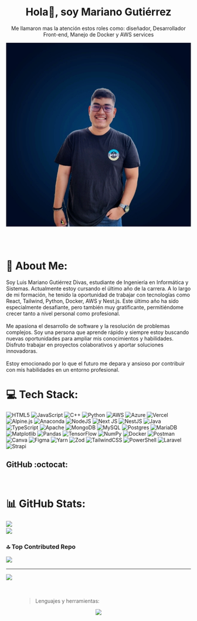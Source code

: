 <div align="center">
<h1 align="center">Hola👋, soy Mariano Gutiérrez</h1>
</div>

<div align="center">
<p align="center">Me llamaron mas la atención estos roles como: diseñador, Desarrollador Front-end, Manejo de Docker y AWS services </p>
</div>

<div align="center">
<img  width="600" height="500" src="https://github.com/Marianito5382/Marianito5382/blob/main/IMG_20240523_150517.jpg">
</div>

<br><br>
# 💫 About Me:
Soy Luis Mariano Gutiérrez Divas, estudiante de Ingeniería en Informática y Sistemas. Actualmente estoy cursando el último año de la carrera. A lo largo de mi formación, he tenido la oportunidad de trabajar con tecnologías como React, Tailwind, Python, Docker, AWS y Nest.js. Este último año ha sido especialmente desafiante, pero también muy gratificante, permitiéndome crecer tanto a nivel personal como profesional.<br><br>Me apasiona el desarrollo de software y la resolución de problemas complejos. Soy una persona que aprende rápido y siempre estoy buscando nuevas oportunidades para ampliar mis conocimientos y habilidades. Disfruto trabajar en proyectos colaborativos y aportar soluciones innovadoras.<br><br>Estoy emocionado por lo que el futuro me depara y ansioso por contribuir con mis habilidades en un entorno profesional.


# 💻 Tech Stack:
![HTML5](https://img.shields.io/badge/html5-%23E34F26.svg?style=for-the-badge&logo=html5&logoColor=white) ![JavaScript](https://img.shields.io/badge/javascript-%23323330.svg?style=for-the-badge&logo=javascript&logoColor=%23F7DF1E) ![C++](https://img.shields.io/badge/c++-%2300599C.svg?style=for-the-badge&logo=c%2B%2B&logoColor=white) ![Python](https://img.shields.io/badge/python-3670A0?style=for-the-badge&logo=python&logoColor=ffdd54) ![AWS](https://img.shields.io/badge/AWS-%23FF9900.svg?style=for-the-badge&logo=amazon-aws&logoColor=white) ![Azure](https://img.shields.io/badge/azure-%230072C6.svg?style=for-the-badge&logo=microsoftazure&logoColor=white) ![Vercel](https://img.shields.io/badge/vercel-%23000000.svg?style=for-the-badge&logo=vercel&logoColor=white) ![Alpine.js](https://img.shields.io/badge/alpinejs-white.svg?style=for-the-badge&logo=alpinedotjs&logoColor=%238BC0D0) ![Anaconda](https://img.shields.io/badge/Anaconda-%2344A833.svg?style=for-the-badge&logo=anaconda&logoColor=white) ![NodeJS](https://img.shields.io/badge/node.js-6DA55F?style=for-the-badge&logo=node.js&logoColor=white) ![Next JS](https://img.shields.io/badge/Next-black?style=for-the-badge&logo=next.js&logoColor=white) ![NestJS](https://img.shields.io/badge/nestjs-%23E0234E.svg?style=for-the-badge&logo=nestjs&logoColor=white) ![Java](https://img.shields.io/badge/java-%23ED8B00.svg?style=for-the-badge&logo=openjdk&logoColor=white) ![TypeScript](https://img.shields.io/badge/typescript-%23007ACC.svg?style=for-the-badge&logo=typescript&logoColor=white) ![Apache](https://img.shields.io/badge/apache-%23D42029.svg?style=for-the-badge&logo=apache&logoColor=white) ![MongoDB](https://img.shields.io/badge/MongoDB-%234ea94b.svg?style=for-the-badge&logo=mongodb&logoColor=white) ![MySQL](https://img.shields.io/badge/mysql-4479A1.svg?style=for-the-badge&logo=mysql&logoColor=white) ![Postgres](https://img.shields.io/badge/postgres-%23316192.svg?style=for-the-badge&logo=postgresql&logoColor=white) ![MariaDB](https://img.shields.io/badge/MariaDB-003545?style=for-the-badge&logo=mariadb&logoColor=white) ![Matplotlib](https://img.shields.io/badge/Matplotlib-%23ffffff.svg?style=for-the-badge&logo=Matplotlib&logoColor=black) ![Pandas](https://img.shields.io/badge/pandas-%23150458.svg?style=for-the-badge&logo=pandas&logoColor=white) ![TensorFlow](https://img.shields.io/badge/TensorFlow-%23FF6F00.svg?style=for-the-badge&logo=TensorFlow&logoColor=white) ![NumPy](https://img.shields.io/badge/numpy-%23013243.svg?style=for-the-badge&logo=numpy&logoColor=white) ![Docker](https://img.shields.io/badge/docker-%230db7ed.svg?style=for-the-badge&logo=docker&logoColor=white) ![Postman](https://img.shields.io/badge/Postman-FF6C37?style=for-the-badge&logo=postman&logoColor=white) ![Canva](https://img.shields.io/badge/Canva-%2300C4CC.svg?style=for-the-badge&logo=Canva&logoColor=white) ![Figma](https://img.shields.io/badge/figma-%23F24E1E.svg?style=for-the-badge&logo=figma&logoColor=white) ![Yarn](https://img.shields.io/badge/yarn-%232C8EBB.svg?style=for-the-badge&logo=yarn&logoColor=white) ![Zod](https://img.shields.io/badge/zod-%233068b7.svg?style=for-the-badge&logo=zod&logoColor=white) ![TailwindCSS](https://img.shields.io/badge/tailwindcss-%2338B2AC.svg?style=for-the-badge&logo=tailwind-css&logoColor=white) ![PowerShell](https://img.shields.io/badge/PowerShell-%235391FE.svg?style=for-the-badge&logo=powershell&logoColor=white) ![Laravel](https://img.shields.io/badge/laravel-%23FF2D20.svg?style=for-the-badge&logo=laravel&logoColor=white) ![Strapi](https://img.shields.io/badge/strapi-%232E7EEA.svg?style=for-the-badge&logo=strapi&logoColor=white)
<br>
<h2>GitHub :octocat:</h2>
<br>

# 📊 GitHub Stats:
![](https://github-readme-streak-stats.herokuapp.com/?user=Marianito5382&theme=radical&hide_border=false)<br/>
![](https://github-readme-stats.vercel.app/api/top-langs/?username=Marianito5382&theme=radical&hide_border=false&include_all_commits=false&count_private=false&layout=compact)

### 🔝 Top Contributed Repo
![](https://github-contributor-stats.vercel.app/api?username=Marianito5382&limit=5&theme=chalk&combine_all_yearly_contributions=true)

---
[![](https://visitcount.itsvg.in/api?id=Marianito5382&icon=0&color=0)](https://visitcount.itsvg.in)

<br>
<figure>
  <blockquote class="blockquote">
    <p>Lenguajes  y herramientas:</p>
  </blockquote>

</figure>

<p align="center">
  <a href="https://skillicons.dev">
    <img src="https://skillicons.dev/icons?i=vscode,nodejs,docker,aws,css,discord,html,linux,pycharm,postman" />
  </a>
</p>

<br><br>

